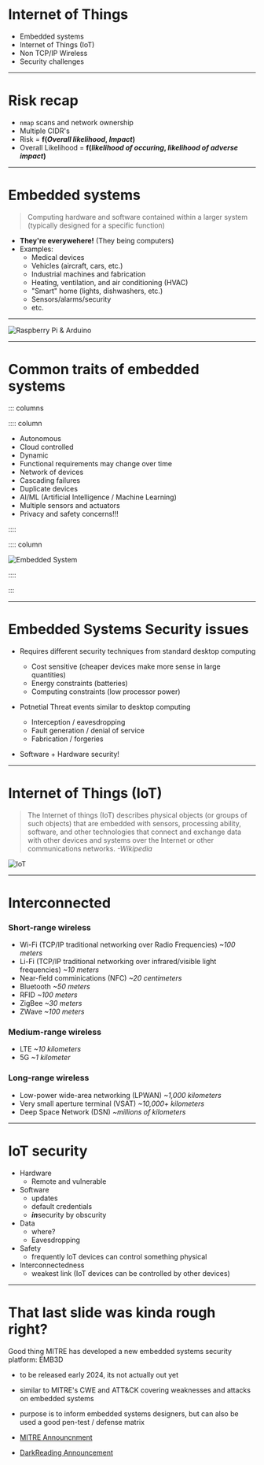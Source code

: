 # Internet of Things

* Embedded systems
* Internet of Things (IoT)
* Non TCP/IP Wireless
* Security challenges

---

# Risk recap 

* `nmap` scans and network ownership
* Multiple CIDR's
* Risk = **f(***Overall likelihood*, *Impact***)**
* Overall Likelihood = **f(***likelihood of occuring*, *likelihood of adverse impact***)**

---

# Embedded systems

> Computing hardware and software contained within a larger system 
  (typically designed for a specific function)

* **They're everywehere!** (They being computers)
* Examples:
  * Medical devices
  * Vehicles (aircraft, cars, etc.)
  * Industrial machines and fabrication
  * Heating, ventilation, and air conditioning (HVAC)
  * "Smart" home (lights, dishwashers, etc.)
  * Sensors/alarms/security
  * etc.

---

![Raspberry Pi & Arduino](./img/embedded.jpg)

---

# Common traits of embedded systems

::: columns

:::: column

* Autonomous
* Cloud controlled
* Dynamic
* Functional requirements may change over time
* Network of devices
* Cascading failures 
* Duplicate devices
* AI/ML (Artificial Intelligence / Machine Learning)
* Multiple sensors and actuators
* Privacy and safety concerns!!!

::::

:::: column

![Embedded System](./img/embedded-system.jpeg)

::::

:::

---

# Embedded Systems Security issues

* Requires different security techniques from standard desktop computing 
  * Cost sensitive (cheaper devices make more sense in large quantities)
  * Energy constraints (batteries)
  * Computing constraints (low processor power)

* Potnetial Threat events similar to desktop computing
  * Interception / eavesdropping
  * Fault generation / denial of service
  * Fabrication / forgeries

* Software + Hardware security!

---

# Internet of Things (IoT)

> The Internet of things (IoT) describes physical objects (or groups of such objects) that are embedded with sensors, processing ability, software, and other technologies that connect and exchange data with other devices and systems over the Internet or other communications networks. *-Wikipedia*

![IoT](./img/iot.png)

---

# Interconnected

### Short-range wireless
  * Wi-Fi (TCP/IP traditional networking over Radio Frequencies) *~100 meters*
  * Li-Fi (TCP/IP traditional networking over infrared/visible light frequencies) *~10 meters*
  * Near-field comminications (NFC) *~20 centimeters*
  * Bluetooth *~50 meters*
  * RFID *~100 meters*
  * ZigBee *~30 meters*
  * ZWave *~100 meters*

### Medium-range wireless
  * LTE *~10 kilometers*
  * 5G *~1 kilometer*

### Long-range wireless
  * Low-power wide-area networking (LPWAN) *~1,000 kilometers*
  * Very small aperture terminal (VSAT) *~10,000+ kilometers*
  * Deep Space Network (DSN) *~millions of kilometers*

---

# IoT security

* Hardware
  * Remote and vulnerable
* Software
  * updates
  * default credentials
  * ***in***security by obscurity
* Data
  * where?
  * Eavesdropping
* Safety
  * frequently IoT devices can control something physical
* Interconnectedness
  * weakest link (IoT devices can be controlled by other devices)

---

# That last slide was kinda rough right?

Good thing MITRE has developed a new embedded systems security platform: EMB3D 

* to be released early 2024, its not actually out yet
* similar to MITRE's CWE and ATT&CK covering weaknesses and attacks on embedded systems
* purpose is to inform embedded systems designers, but can also be used a good pen-test / defense matrix

* [MITRE Announcnment](https://www.mitre.org/news-insights/news-release/mitre-red-balloon-security-and-narf-announce-emb3d)
* [DarkReading Announcement](https://www.darkreading.com/ics-ot-security/mitre-debuts-ics-cyber-threat-modeling-embedded-systems)

